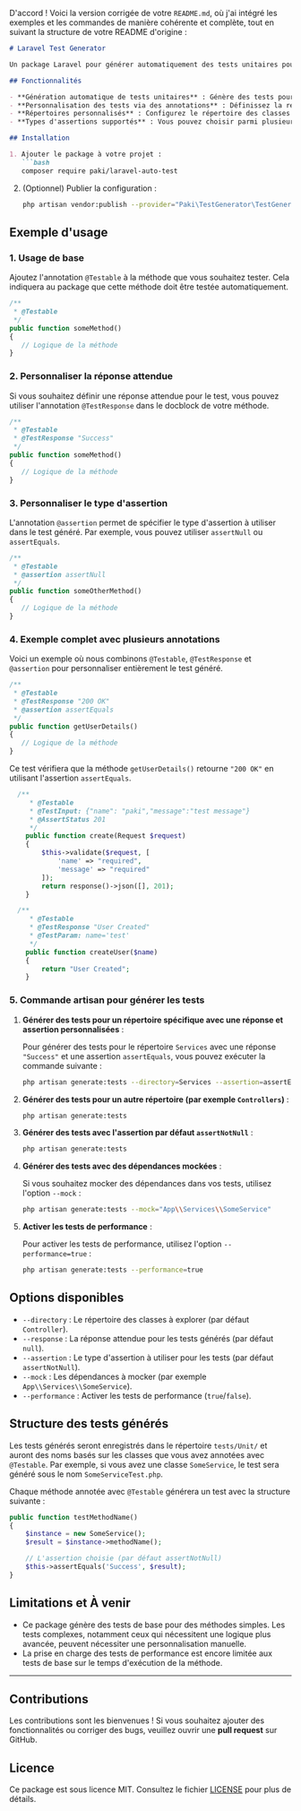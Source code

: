 D'accord ! Voici la version corrigée de votre `README.md`, où j'ai intégré les exemples et les commandes de manière cohérente et complète, tout en suivant la structure de votre README d'origine :

```markdown
# Laravel Test Generator

Un package Laravel pour générer automatiquement des tests unitaires pour les méthodes annotées avec `@Testable`.

## Fonctionnalités

- **Génération automatique de tests unitaires** : Génère des tests pour les méthodes annotées avec `@Testable`.
- **Personnalisation des tests via des annotations** : Définissez la réponse attendue avec `@TestResponse` et le type d'assertion avec `@assertion` directement dans le docblock des méthodes.
- **Répertoires personnalisés** : Configurez le répertoire des classes à explorer (par défaut `Services`).
- **Types d'assertions supportés** : Vous pouvez choisir parmi plusieurs types d'assertions comme `assertEquals`, `assertNotNull`, `assertNull`, etc.

## Installation

1. Ajouter le package à votre projet :
   ```bash
   composer require paki/laravel-auto-test
   ```

2. (Optionnel) Publier la configuration :
   ```bash
   php artisan vendor:publish --provider="Paki\TestGenerator\TestGeneratorServiceProvider"
   ```

## Exemple d'usage

### 1. Usage de base

Ajoutez l'annotation `@Testable` à la méthode que vous souhaitez tester. Cela indiquera au package que cette méthode doit être testée automatiquement.

```php
/**
 * @Testable
 */
public function someMethod()
{
   // Logique de la méthode
}
```

### 2. Personnaliser la réponse attendue

Si vous souhaitez définir une réponse attendue pour le test, vous pouvez utiliser l'annotation `@TestResponse` dans le docblock de votre méthode.

```php
/**
 * @Testable
 * @TestResponse "Success"
 */
public function someMethod()
{
   // Logique de la méthode
}
```

### 3. Personnaliser le type d'assertion

L'annotation `@assertion` permet de spécifier le type d'assertion à utiliser dans le test généré. Par exemple, vous pouvez utiliser `assertNull` ou `assertEquals`.

```php
/**
 * @Testable
 * @assertion assertNull
 */
public function someOtherMethod()
{
   // Logique de la méthode
}
```

### 4. Exemple complet avec plusieurs annotations

Voici un exemple où nous combinons `@Testable`, `@TestResponse` et `@assertion` pour personnaliser entièrement le test généré.

```php
/**
 * @Testable
 * @TestResponse "200 OK"
 * @assertion assertEquals
 */
public function getUserDetails()
{
   // Logique de la méthode
}
```
Ce test vérifiera que la méthode `getUserDetails()` retourne `"200 OK"` en utilisant l'assertion `assertEquals`.


```php
  /**
     * @Testable
     * @TestInput: {"name": "paki","message":"test message"}
     * @AssertStatus 201
     */
    public function create(Request $request)
    {
        $this->validate($request, [
            'name' => "required",
            'message' => "required"
        ]);
        return response()->json([], 201);
    }
```
```php
  /**
     * @Testable
     * @TestResponse "User Created"
     * @TestParam: name='test'
     */
    public function createUser($name)
    {
        return "User Created";
    }
```



### 5. Commande artisan pour générer les tests

1. **Générer des tests pour un répertoire spécifique avec une réponse et assertion personnalisées** :

   Pour générer des tests pour le répertoire `Services` avec une réponse `"Success"` et une assertion `assertEquals`, vous pouvez exécuter la commande suivante :

   ```bash
   php artisan generate:tests --directory=Services --assertion=assertEquals --response="Success"
   ```

2. **Générer des tests pour un autre répertoire (par exemple `Controllers`)** :

   ```bash
   php artisan generate:tests
   ```

3. **Générer des tests avec l'assertion par défaut `assertNotNull`** :

   ```bash
   php artisan generate:tests
   ```

4. **Générer des tests avec des dépendances mockées** :

   Si vous souhaitez mocker des dépendances dans vos tests, utilisez l'option `--mock` :

   ```bash
   php artisan generate:tests --mock="App\\Services\\SomeService"
   ```

5. **Activer les tests de performance** :

   Pour activer les tests de performance, utilisez l'option `--performance=true` :

   ```bash
   php artisan generate:tests --performance=true
   ```

## Options disponibles

- `--directory` : Le répertoire des classes à explorer (par défaut `Controller`).
- `--response` : La réponse attendue pour les tests générés (par défaut `null`).
- `--assertion` : Le type d'assertion à utiliser pour les tests (par défaut `assertNotNull`).
- `--mock` : Les dépendances à mocker (par exemple `App\\Services\\SomeService`).
- `--performance` : Activer les tests de performance (`true`/`false`).


## Structure des tests générés

Les tests générés seront enregistrés dans le répertoire `tests/Unit/` et auront des noms basés sur les classes que vous avez annotées avec `@Testable`. Par exemple, si vous avez une classe `SomeService`, le test sera généré sous le nom `SomeServiceTest.php`.

Chaque méthode annotée avec `@Testable` générera un test avec la structure suivante :

```php
public function testMethodName()
{
    $instance = new SomeService();
    $result = $instance->methodName();

    // L'assertion choisie (par défaut assertNotNull)
    $this->assertEquals('Success', $result);
}
```
## Limitations et À venir

- Ce package génère des tests de base pour des méthodes simples. Les tests complexes, notamment ceux qui nécessitent une logique plus avancée, peuvent nécessiter une personnalisation manuelle.
- La prise en charge des tests de performance est encore limitée aux tests de base sur le temps d'exécution de la méthode.

---

## Contributions

Les contributions sont les bienvenues ! Si vous souhaitez ajouter des fonctionnalités ou corriger des bugs, veuillez ouvrir une **pull request** sur GitHub.

## Licence

Ce package est sous licence MIT. Consultez le fichier [LICENSE](LICENSE) pour plus de détails.
